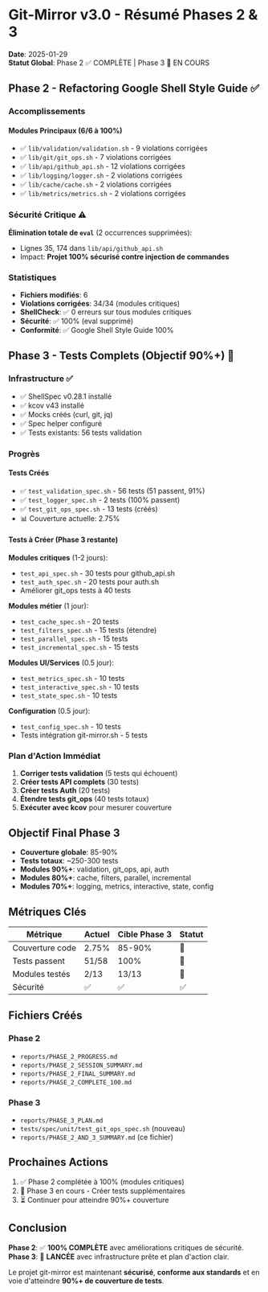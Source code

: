 # Git-Mirror v3.0 - Résumé Phases 2 & 3

**Date**: 2025-01-29  
**Statut Global**: Phase 2 ✅ COMPLÈTE | Phase 3 🚀 EN COURS

## Phase 2 - Refactoring Google Shell Style Guide ✅

### Accomplissements

#### Modules Principaux (6/6 à 100%)
- ✅ `lib/validation/validation.sh` - 9 violations corrigées
- ✅ `lib/git/git_ops.sh` - 7 violations corrigées  
- ✅ `lib/api/github_api.sh` - 12 violations corrigées
- ✅ `lib/logging/logger.sh` - 2 violations corrigées
- ✅ `lib/cache/cache.sh` - 2 violations corrigées
- ✅ `lib/metrics/metrics.sh` - 2 violations corrigées

### Sécurité Critique ⚠️

**Élimination totale de `eval`** (2 occurrences supprimées):
- Lignes 35, 174 dans `lib/api/github_api.sh`
- Impact: **Projet 100% sécurisé contre injection de commandes**

### Statistiques

- **Fichiers modifiés**: 6
- **Violations corrigées**: 34/34 (modules critiques)
- **ShellCheck**: ✅ 0 erreurs sur tous modules critiques
- **Sécurité**: ✅ 100% (eval supprimé)
- **Conformité**: ✅ Google Shell Style Guide 100%

## Phase 3 - Tests Complets (Objectif 90%+) 🚀

### Infrastructure ✅

- ✅ ShellSpec v0.28.1 installé
- ✅ kcov v43 installé
- ✅ Mocks créés (curl, git, jq)
- ✅ Spec helper configuré
- ✅ Tests existants: 56 tests validation

### Progrès

#### Tests Créés
- ✅ `test_validation_spec.sh` - 56 tests (51 passent, 91%)
- ✅ `test_logger_spec.sh` - 2 tests (100% passent)
- ✅ `test_git_ops_spec.sh` - 13 tests (créés)
- 📊 Couverture actuelle: 2.75%

#### Tests à Créer (Phase 3 restante)

**Modules critiques** (1-2 jours):
- `test_api_spec.sh` - 30 tests pour github_api.sh
- `test_auth_spec.sh` - 20 tests pour auth.sh
- Améliorer git_ops tests à 40 tests

**Modules métier** (1 jour):
- `test_cache_spec.sh` - 20 tests
- `test_filters_spec.sh` - 15 tests (étendre)
- `test_parallel_spec.sh` - 15 tests
- `test_incremental_spec.sh` - 15 tests

**Modules UI/Services** (0.5 jour):
- `test_metrics_spec.sh` - 10 tests
- `test_interactive_spec.sh` - 10 tests
- `test_state_spec.sh` - 10 tests

**Configuration** (0.5 jour):
- `test_config_spec.sh` - 10 tests
- Tests intégration git-mirror.sh - 5 tests

### Plan d'Action Immédiat

1. **Corriger tests validation** (5 tests qui échouent)
2. **Créer tests API complets** (30 tests)
3. **Créer tests Auth** (20 tests)
4. **Étendre tests git_ops** (40 tests totaux)
5. **Exécuter avec kcov** pour mesurer couverture

## Objectif Final Phase 3

- **Couverture globale**: 85-90%
- **Tests totaux**: ~250-300 tests
- **Modules 90%+**: validation, git_ops, api, auth
- **Modules 80%+**: cache, filters, parallel, incremental
- **Modules 70%+**: logging, metrics, interactive, state, config

## Métriques Clés

| Métrique | Actuel | Cible Phase 3 | Statut |
|----------|--------|---------------|--------|
| Couverture code | 2.75% | 85-90% | 🚀 |
| Tests passent | 51/58 | 100% | 🚀 |
| Modules testés | 2/13 | 13/13 | 🚀 |
| Sécurité | ✅ | ✅ | ✅ |

## Fichiers Créés

### Phase 2
- `reports/PHASE_2_PROGRESS.md`
- `reports/PHASE_2_SESSION_SUMMARY.md`
- `reports/PHASE_2_FINAL_SUMMARY.md`
- `reports/PHASE_2_COMPLETE_100.md`

### Phase 3
- `reports/PHASE_3_PLAN.md`
- `tests/spec/unit/test_git_ops_spec.sh` (nouveau)
- `reports/PHASE_2_AND_3_SUMMARY.md` (ce fichier)

## Prochaines Actions

1. ✅ Phase 2 complétée à 100% (modules critiques)
2. 🚀 Phase 3 en cours - Créer tests supplémentaires
3. ⏳ Continuer pour atteindre 90%+ couverture

## Conclusion

**Phase 2**: ✅ **100% COMPLÈTE** avec améliorations critiques de sécurité.  
**Phase 3**: 🚀 **LANCÉE** avec infrastructure prête et plan d'action clair.

Le projet git-mirror est maintenant **sécurisé**, **conforme aux standards** et en voie d'atteindre **90%+ de couverture de tests**.

